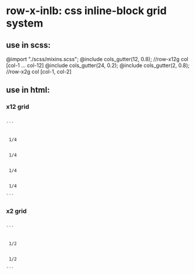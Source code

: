 # row-x-inlb: css inline-block grid system
## use in scss: 
  @import "./scss/mixins.scss"; 
  @include cols_gutter(12, 0.8); //row-x12g col [col-1 ... col-12]
  @include cols_gutter(24, 0.2);
  @include cols_gutter(2, 0.8);  //row-x2g col [col-1, col-2]

## use in html:  
### x12 grid
<code>
```<div class="row-x12g">
	<div class="col col-3"> 1/4 </div>
	<div class="col col-3"> 1/4 </div>
	<div class="col col-3"> 1/4 </div>
	<div class="col col-3"> 1/4 </div>
</div>```
</code>

### x2 grid
<code>
```<div class="row-x2g">
	<div class="col col-1"> 1/2 </div>
	<div class="col col-1"> 1/2 </div>
</div>```
</code>
